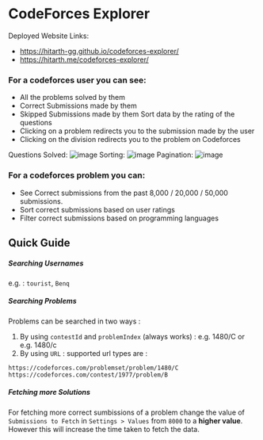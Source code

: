 # CodeForces Explorer

Deployed Website Links:
- https://hitarth-gg.github.io/codeforces-explorer/
- https://hitarth.me/codeforces-explorer/

### For a codeforces user you can see:

- All the problems solved by them
- Correct Submissions made by them
- Skipped Submissions made by them
Sort data by the rating of the questions
- Clicking on a problem redirects you to the submission made by the user
- Clicking on the division redirects you to the problem on Codeforces

Questions Solved:
![image](https://github.com/hitarth-gg/codeforces-explorer/assets/132205558/d1fcba3e-3c47-46f8-96c0-d7881ae6993d)
Sorting:
![image](https://github.com/hitarth-gg/codeforces-explorer/assets/132205558/2d0c9e51-93d9-4544-b028-4ad03fcd9d66)
Pagination:
![image](https://github.com/hitarth-gg/codeforces-explorer/assets/132205558/17e389d6-4984-424a-940f-747a9c0e7773)

### For a codeforces problem you can:

- See Correct submissions from the past 8,000 / 20,000 / 50,000 submissions.
- Sort correct submissions based on user ratings
- Filter correct submissions based on programming languages

## Quick Guide

##### Searching Usernames

e.g. : `tourist`, `Benq`

##### Searching Problems

Problems can be searched in two ways :

1. By using `contestId` and `problemIndex` (always works) : e.g. 1480/C or e.g. 1480/c
2. By using `URL` : supported url types are :

`https://codeforces.com/problemset/problem/1480/C`
`https://codeforces.com/contest/1977/problem/B`
##### Fetching more Solutions
For fetching more correct sumbissions of a problem change the value of `Submissions to Fetch` in `Settings > Values` from `8000` to a **higher value**. However this will increase the time taken to fetch the data.
